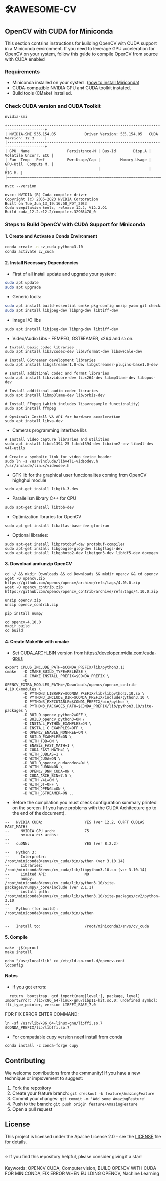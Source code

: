 # 🛠️AWESOME-CV

## OpenCV with CUDA for Miniconda
This section contains instructions for building OpenCV with CUDA support in a Miniconda environment. If you need to leverage GPU acceleration for OpenCV on your system, follow this guide to compile OpenCV from source with CUDA enabled

### Requirements

- Miniconda installed on your system. ([how to install Miniconda](https://docs.anaconda.com/miniconda/#quick-command-line-install))
- CUDA-compatible NVIDIA GPU and CUDA toolkit installed.
- Build tools (CMake) installed.

### 

### Check CUDA version and CUDA Toolkit
```
nvidia-smi
```
```
+---------------------------------------------------------------------------------------+
| NVIDIA-SMI 535.154.05             Driver Version: 535.154.05   CUDA Version: 12.2     |
|-----------------------------------------+----------------------+----------------------+
| GPU  Name                 Persistence-M | Bus-Id        Disp.A | Volatile Uncorr. ECC |
| Fan  Temp   Perf          Pwr:Usage/Cap |         Memory-Usage | GPU-Util  Compute M. |
|                                         |                      |               MIG M. |
|=========================================+======================+======================|
```

```
nvcc --version
```
```
nvcc: NVIDIA (R) Cuda compiler driver
Copyright (c) 2005-2023 NVIDIA Corporation
Built on Tue_Jun_13_19:16:58_PDT_2023
Cuda compilation tools, release 12.2, V12.2.91
Build cuda_12.2.r12.2/compiler.32965470_0
```

### Steps to Build OpenCV with CUDA Support for Miniconda

#### 1. Create and Activate a Conda Environment

```bash
conda create -n cv_cuda python=3.10
conda activate cv_cuda
```

#### 2. Install Necessary Dependencies

* First of all install update and upgrade your system:
```bash
sudo apt update
sudo apt upgrade
```
* Generic tools:
```bash
sudo apt install build-essential cmake pkg-config unzip yasm git checkinstall
sudo apt install libjpeg-dev libpng-dev libtiff-dev
```
* Image I/O libs
``` 
sudo apt install libjpeg-dev libpng-dev libtiff-dev
``` 
* Video/Audio Libs - FFMPEG, GSTREAMER, x264 and so on.

```
# Install basic codec libraries
sudo apt install libavcodec-dev libavformat-dev libswscale-dev

# Install GStreamer development libraries
sudo apt install libgstreamer1.0-dev libgstreamer-plugins-base1.0-dev

# Install additional codec and format libraries
sudo apt install libxvidcore-dev libx264-dev libmp3lame-dev libopus-dev

# Install additional audio codec libraries
sudo apt install libmp3lame-dev libvorbis-dev

# Install FFmpeg (which includes libavresample functionality)
sudo apt install ffmpeg

# Optional: Install VA-API for hardware acceleration
sudo apt install libva-dev
```
    
* Cameras programming interface libs
```
# Install video capture libraries and utilities
sudo apt install libdc1394-25 libdc1394-dev libxine2-dev libv4l-dev v4l-utils

# Create a symbolic link for video device header
sudo ln -s /usr/include/libv4l1-videodev.h /usr/include/linux/videodev.h
```

* GTK lib for the graphical user functionalites coming from OpenCV highghui module 
```
sudo apt-get install libgtk-3-dev
```
    
* Parallelism library C++ for CPU
```
sudo apt-get install libtbb-dev
```
* Optimization libraries for OpenCV
```
sudo apt-get install libatlas-base-dev gfortran
```
* Optional libraries:
```
sudo apt-get install libprotobuf-dev protobuf-compiler
sudo apt-get install libgoogle-glog-dev libgflags-dev
sudo apt-get install libgphoto2-dev libeigen3-dev libhdf5-dev doxygen
```

#### 3. Download and unzip OpenCV

```
cd ~/ && mkdir Downloads && cd Downloads && mkdir opencv && cd opencv
wget -O opencv.zip https://github.com/opencv/opencv/archive/refs/tags/4.10.0.zip
wget -O opencv_contrib.zip https://github.com/opencv/opencv_contrib/archive/refs/tags/4.10.0.zip

unzip opencv.zip
unzip opencv_contrib.zip

pip install numpy

cd opencv-4.10.0
mkdir build
cd build
```

#### 4. Create Makefile with cmake

* Set CUDA_ARCH_BIN version from https://developer.nvidia.com/cuda-gpus 
```
export CPLUS_INCLUDE_PATH=$CONDA_PREFIX/lib/python3.10
cmake   -D CMAKE_BUILD_TYPE=RELEASE \
        -D CMAKE_INSTALL_PREFIX=$CONDA_PREFIX \
        -D OPENCV_EXTRA_MODULES_PATH=~/Downloads/opencv/opencv_contrib-4.10.0/modules \
        -D PYTHON3_LIBRARY=$CONDA_PREFIX/lib/libpython3.10.so \
        -D PYTHON3_INCLUDE_DIR=$CONDA_PREFIX/include/python3.10 \
        -D PYTHON3_EXECUTABLE=$CONDA_PREFIX/bin/python \
        -D PYTHON3_PACKAGES_PATH=$CONDA_PREFIX/lib/python3.10/site-packages \
        -D BUILD_opencv_python2=OFF \
        -D BUILD_opencv_python3=ON \
        -D INSTALL_PYTHON_EXAMPLES=ON \
        -D INSTALL_C_EXAMPLES=OFF \
        -D OPENCV_ENABLE_NONFREE=ON \
        -D BUILD_EXAMPLES=ON \
        -D WITH_TBB=ON \
        -D ENABLE_FAST_MATH=1 \
        -D CUDA_FAST_MATH=1 \
        -D WITH_CUBLAS=1 \
        -D WITH_CUDA=ON \
        -D BUILD_opencv_cudacodec=ON \
        -D WITH_CUDNN=ON \
        -D OPENCV_DNN_CUDA=ON \
        -D CUDA_ARCH_BIN=7.5 \
        -D WITH_V4L=ON \
        -D WITH_QT=OFF \
        -D WITH_OPENGL=ON \
        -D WITH_GSTREAMER=ON ..
```

* Before the compilation you must check configuration summary printed on the screen. (If you have problems with the CUDA Architecture go to the end of the document).

```
--   NVIDIA CUDA:                   YES (ver 12.2, CUFFT CUBLAS FAST_MATH)
--     NVIDIA GPU arch:             75
--     NVIDIA PTX archs:
-- 
--   cuDNN:                         YES (ver 8.2.2)

--   Python 3:
--     Interpreter:                 /root/miniconda3/envs/cv_cuda/bin/python (ver 3.10.14)
--     Libraries:                   /root/miniconda3/envs/cv_cuda/lib/libpython3.10.so (ver 3.10.14)
--     Limited API:                 NO
--     numpy:                       /root/miniconda3/envs/cv_cuda/lib/python3.10/site-packages/numpy/_core/include (ver 2.1.1)
--     install path:                /root/miniconda3/envs/cv_cuda/lib/python3.10/site-packages/cv2/python-3.10
-- 
--   Python (for build):            /root/miniconda3/envs/cv_cuda/bin/python


--   Install to:                    /root/miniconda3/envs/cv_cuda
```

#### 5. Compile 
```
make -j$(nproc)
make install

echo "/usr/local/lib" >> /etc/ld.so.conf.d/opencv.conf
ldconfig
```

#### Notes
* If you got errors:
```
  return _bootstrap._gcd_import(name[level:], package, level)
ImportError: /lib/x86_64-linux-gnu/libp11-kit.so.0: undefined symbol: ffi_type_pointer, version LIBFFI_BASE_7.0
```
FOR FIX ERROR ENTER COMMAND:
```
ln -sf /usr/lib/x86_64-linux-gnu/libffi.so.7 $CONDA_PREFIX/lib/libffi.so.7
```
* For compatiable cupy version need install from conda
```
conda install -c conda-forge cupy
```

## Contributing

We welcome contributions from the community! If you have a new technique or improvement to suggest:

1. Fork the repository
2. Create your feature branch: `git checkout -b feature/AmazingFeature`
3. Commit your changes: `git commit -m 'Add some AmazingFeature'`
4. Push to the branch: `git push origin feature/AmazingFeature`
5. Open a pull request

## License

This project is licensed under the Apache License 2.0 - see the [LICENSE](LICENSE) file for details.

---

⭐️ If you find this repository helpful, please consider giving it a star!

Keywords: OPENCV CUDA, Computer vision, BUILD OPENCV WITH CUDA FOR MINICONDA, FIX ERROR WHEN BUILDING OPENCV, Machine Learning
